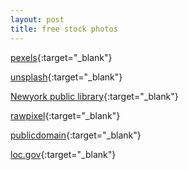 ```yaml
---
layout: post
title: free stock photos
---
```

[pexels](https://www.pexels.com/){:target="_blank"}

[unsplash](https://unsplash.com/){:target="_blank"}

[Newyork public library](http://publicdomain.nypl.org/pd-visualization/){:target="_blank"}

[rawpixel](https://www.rawpixel.com/category/53/public-domain){:target="_blank"}

[publicdomain](https://publicdomainreview.org/collections/images){:target="_blank"}

[loc.gov](https://www.loc.gov/free-to-use/){:target="_blank"}
